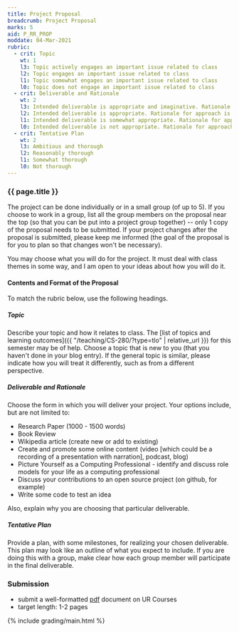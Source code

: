 ```yaml
---
title: Project Proposal
breadcrumb: Project Proposal
marks: 5
aid: P_RR_PROP
moddate: 04-Mar-2021
rubric:
  - crit: Topic
    wt: 1
    l3: Topic actively engages an important issue related to class
    l2: Topic engages an important issue related to class
    l1: Topic somewhat engages an important issue related to class
    l0: Topic does not engage an important issue related to class
  - crit: Deliverable and Rationale
    wt: 2
    l3: Intended deliverable is appropriate and imaginative. Rationale for approach is clear and well-formed
    l2: Intended deliverable is appropriate. Rationale for approach is reasonable
    l1: Intended deliverable is somewhat appropriate. Rationale for approach is mostly unclear and not well-formed
    l0: Intended deliverable is not appropriate. Rationale for approach is not clear
  - crit: Tentative Plan
    wt: 2
    l3: Ambitious and thorough
    l2: Reasonably thorough
    l1: Somewhat thorough
    l0: Not thorough
---
```

### {{ page.title }}

The project can be done individually or in a small group (of up to 5). If you choose to work in a group, list all the group members on the proposal near the top (so that you can be put into a project group together) -- only 1 copy of the proposal needs to be submitted. If your project changes after the proposal is submitted, please keep me informed (the goal of the proposal is for you to plan so that changes won't be necessary).

You may choose what you will do for the project. It must deal with class themes in some way, and I am open to your ideas about how you will do it.

#### Contents and Format of the Proposal

To match the rubric below, use the following headings.

##### Topic

Describe your topic and how it relates to class. The [list of topics and learning outcomes]({{ "/teaching/CS-280/?type=tlo" | relative_url }}) for this semester may be of help. Choose a topic that is new to you (that you haven't done in your blog entry). If the general topic is similar, please indicate how you will treat it differently, such as from a different perspective.

##### Deliverable and Rationale

Choose the form in which you will deliver your project. Your options include, but are not limited to:

* Research Paper (1000 - 1500 words)
* Book Review
* Wikipedia article (create new or add to existing)
* Create and promote some online content (video [which could be a recording of a presentation with narration], podcast, blog)
* Picture Yourself as a Computing Professional - identify and discuss role models for your life as a computing professional
* Discuss your contributions to an open source project (on github, for example)
* Write some code to test an idea

Also, explain why you are choosing that particular deliverable.

##### Tentative Plan

Provide a plan, with some milestones, for realizing your chosen deliverable. This plan may look like an outline of what you expect to include. If you are doing this with a group, make clear how each group member will participate in the final deliverable.

### Submission
* submit a well-formatted [pdf](https://en.wikipedia.org/wiki/PDF) document on UR Courses
* target length: 1-2 pages

{% include grading/main.html %}
